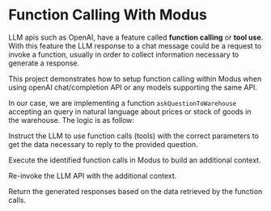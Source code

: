 # Function Calling With Modus

LLM apis such as OpenAI, have a feature called **function calling** or **tool use**. With this feature the LLM response to a chat message could be a request to invoke a function, usually in order to collect information necessary to generate a response.

This project demonstrates how to setup function calling within Modus when using openAI chat/completion API or any models supporting the same API.


In our case, we are implementing a function `askQuestionToWarehouse` accepting an query in natural language about prices or stock of goods in the warehouse.
The logic is as follow:

Instruct the LLM to use function calls (tools) with the correct parameters to get the data necessary to reply to the provided question.

Execute the identified function calls in Modus to build an additional context.

Re-invoke the LLM API  with the additional context.

Return the generated responses based on the data retrieved by the function calls.

